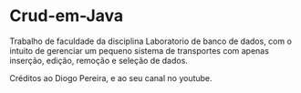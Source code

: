 # Crud-em-Java

Trabalho de faculdade da disciplina Laboratorio de banco de dados, com o intuito de gerenciar um pequeno sistema de transportes com apenas
inserção, edição, remoção e seleção de dados.

Créditos ao Diogo Pereira, e ao seu canal no youtube.

